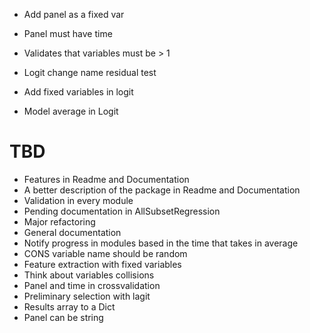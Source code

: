  - Add panel as a fixed var
 - Panel must have time
 - Validates that variables must be > 1
 - Logit change name residual test

 - Add fixed variables in logit
 - Model average in Logit

# TBD
 - Features in Readme and Documentation
 - A better description of the package in Readme and Documentation
 - Validation in every module
 - Pending documentation in AllSubsetRegression
 - Major refactoring
 - General documentation
 - Notify progress in modules based in the time that takes in average
 - CONS variable name should be random
 - Feature extraction with fixed variables
 - Think about variables collisions
 - Panel and time in crossvalidation
 - Preliminary selection with lagit
 - Results array to a Dict
 - Panel can be string
  